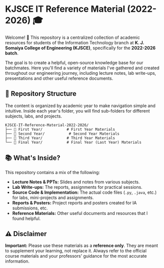 # KJSCE IT Reference Material (2022-2026) 🎓

Welcome! 👋 
This repository is a centralized collection of academic resources for students of the Information Technology branch at **K. J. Somaiya College of Engineering (KJSCE)**, specifically for the **2022-2026 batch**.

The goal is to create a helpful, open-source knowledge base for our batchmates. Here you'll find a variety of materials I've gathered and created throughout our engineering journey, including lecture notes, lab write-ups, presentations and other useful reference documents.



## 📁 Repository Structure

The content is organized by academic year to make navigation simple and intuitive. Inside each year's folder, you will find sub-folders for different subjects, labs, and projects.

```
KJSCE-IT-Reference-Material-2022-2026/
├── 📄 First Year/           # First Year Materials
├── 📄 Second Year/           # Second Year Materials
├── 📄 Third Year/           # Third Year Materials
└── 📄 Final Year/           # Final Year (Last Year) Materials
```

## 📚 What's Inside?

This repository contains a mix of the following:

* **Lecture Notes & PPTs:** Slides and notes from various subjects.
* **Lab Write-ups:** The reports, assignments for practical sessions.
* **Source Code & Implementation:** The actual code files (`.py`, `.java`, etc.) for labs, mini-projects and assignments.
* **Reports & Posters:** Project reports and posters created for IA submissions, etc.
* **Reference Materials:** Other useful documents and resources that I found helpful.

## ⚠️ Disclaimer

**Important:** Please use these materials as a **reference only**. They are meant to supplement your learning, not replace it. Always refer to the official course materials and your professors' guidance for the most accurate information.
